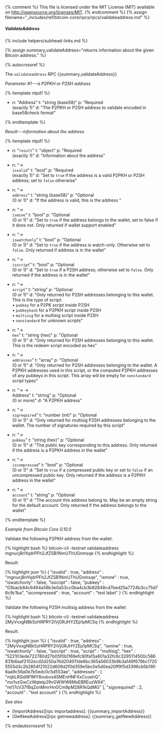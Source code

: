 {% comment %}
This file is licensed under the MIT License (MIT) available on
http://opensource.org/licenses/MIT.
{% endcomment %}
{% assign filename="_includes/ref/bitcoin-core/rpcs/rpcs/validateaddress.md" %}

##### ValidateAddress
{% include helpers/subhead-links.md %}

{% assign summary_validateAddress="returns information about the given Bitcoin address." %}

{% autocrossref %}

The `validateaddress` RPC {{summary_validateAddress}}

*Parameter #1---a P2PKH or P2SH address*

{% itemplate ntpd1 %}
- n: "Address"
  t: "string (base58)"
  p: "Required<br>(exactly 1)"
  d: "The P2PKH or P2SH address to validate encoded in base58check format"

{% enditemplate %}

*Result---information about the address*

{% itemplate ntpd1 %}
- n: "`result`"
  t: "object"
  p: "Required<br>(exactly 1)"
  d: "Information about the address"

- n: "→<br>`isvalid`"
  t: "bool"
  p: "Required<br>(exactly 1)"
  d: "Set to `true` if the address is a valid P2PKH or P2SH address; set to `false` otherwise"

- n: "→<br>`address`"
  t: "string (base58)"
  p: "Optional<br>(0 or 1)"
  d: "If the address is valid, this is the address <!--TODO: figure out in what cases this might be different from the address provided in the parameter -->"

- n: "→<br>`ismine`"
  t: "bool"
  p: "Optional<br>(0 or 1)"
  d: "Set to `true` if the address belongs to the wallet; set to false if it does not.  Only returned if wallet support enabled"

- n: "→<br>`iswatchonly`"
  t: "bool"
  p: "Optional<br>(0 or 1)"
  d: "Set to `true` if the address is watch-only.  Otherwise set to `false`.  Only returned if address is in the wallet"

- n: "→<br>`isscript`"
  t: "bool"
  p: "Optional<br>(0 or 1)"
  d: "Set to `true` if a P2SH address; otherwise set to `false`.  Only returned if the address is in the wallet"

- n: "→<br>`script`"
  t: "string"
  p: "Optional<br>(0 or 1)"
  d: "Only returned for P2SH addresses belonging to this wallet. This is the type of script:<br>• `pubkey` for a P2PK script inside P2SH<br>• `pubkeyhash` for a P2PKH script inside P2SH<br>• `multisig` for a multisig script inside P2SH<br>• `nonstandard` for unknown scripts"

- n: "→<br>`hex`"
  t: "string (hex)"
  p: "Optional<br>(0 or 1)"
  d: "Only returned for P2SH addresses belonging to this wallet.  This is the redeem script encoded as hex"

- n: "→<br>`addresses`"
  t: "array"
  p: "Optional<br>(0 or 1)"
  d: "Only returned for P2SH addresses belonging to the wallet.  A P2PKH addresses used in this script, or the computed P2PKH addresses of any pubkeys in this script.  This array will be empty for `nonstandard` script types"

- n: "→ →<br>Address"
  t: "string"
  p: "Optional<br>(0 or more)"
  d: "A P2PKH address"

- n: "→<br>`sigrequired`"
  t: "number (int)"
  p: "Optional<br>(0 or 1)"
  d: "Only returned for multisig P2SH addresses belonging to the wallet.  The number of signatures required by this script"

- n: "→<br>`pubkey`"
  t: "string (hex)"
  p: "Optional<br>(0 or 1)"
  d: "The public key corresponding to this address.  Only returned if the address is a P2PKH address in the wallet"

- n: "→<br>`iscompressed`"
  t: "bool"
  p: "Optional<br>(0 or 1)"
  d: "Set to `true` if a compressed public key or set to `false` if an uncompressed public key.  Only returned if the address is a P2PKH address in the wallet"

- n: "→<br>`account`"
  t: "string"
  p: "Optional<br>(0 or 1)"
  d: "The account this address belong to.  May be an empty string for the default account.  Only returned if the address belongs to the wallet"

{% enditemplate %}

*Example from Bitcoin Core 0.10.0*

Validate the following P2PKH address from the wallet:

{% highlight bash %}
bitcoin-cli -testnet validateaddress mgnucj8nYqdrPFh2JfZSB1NmUThUGnmsqe
{% endhighlight %}

Result:

{% highlight json %}
{
    "isvalid" : true,
    "address" : "mgnucj8nYqdrPFh2JfZSB1NmUThUGnmsqe",
    "ismine" : true,
    "iswatchonly" : false,
    "isscript" : false,
    "pubkey" : "03bacb84c6464a58b3e0a53cc0ba4cb3b82848cd7bed25a7724b3cc75d76c9c1ba",
    "iscompressed" : true,
    "account" : "test label"
}
{% endhighlight %}

Validate the following P2SH multisig address from the wallet:

{% highlight bash %}
bitcoin-cli -testnet validateaddress 2MyVxxgNBk5zHRPRY2iVjGRJHYZEp1pMCSq
{% endhighlight %}

Result:

{% highlight json %}
{
    "isvalid" : true,
    "address" : "2MyVxxgNBk5zHRPRY2iVjGRJHYZEp1pMCSq",
    "ismine" : true,
    "iswatchonly" : false,
    "isscript" : true,
    "script" : "multisig",
    "hex" : "522103ede722780d27b05f0b1169efc90fa15a601a32fc6c3295114500c586831b6aaf2102ecd2d250a76d204011de6bc365a56033b9b3a149f679bc17205555d3c2b2854f21022d609d2f0d359e5bc0e5d0ea20ff9f5d3396cb5b1906aa9c56a0e7b5edc0c5d553ae",
    "addresses" : [
        "mjbLRSidW1MY8oubvs4SMEnHNFXxCcoehQ",
        "mo1vzGwCzWqteip29vGWWW6MsEBREuzW94",
        "mt17cV37fBqZsnMmrHnGCm9pM28R1kQdMG"
    ],
    "sigsrequired" : 2,
    "account" : "test account"
}
{% endhighlight %}

*See also*

* [ImportAddress][rpc importaddress]: {{summary_importAddress}}
* [GetNewAddress][rpc getnewaddress]: {{summary_getNewAddress}}

{% endautocrossref %}
